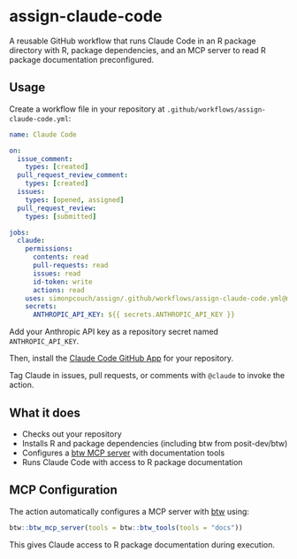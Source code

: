 # assign-claude-code

A reusable GitHub workflow that runs Claude Code in an R package directory with R, package dependencies, and an MCP server to read R package documentation preconfigured.

## Usage

Create a workflow file in your repository at `.github/workflows/assign-claude-code.yml`:

```yaml
name: Claude Code

on:
  issue_comment:
    types: [created]
  pull_request_review_comment:
    types: [created]
  issues:
    types: [opened, assigned]
  pull_request_review:
    types: [submitted]

jobs:
  claude:
    permissions:
      contents: read
      pull-requests: read
      issues: read
      id-token: write
      actions: read
    uses: simonpcouch/assign/.github/workflows/assign-claude-code.yml@main
    secrets:
      ANTHROPIC_API_KEY: ${{ secrets.ANTHROPIC_API_KEY }}
```

Add your Anthropic API key as a repository secret named `ANTHROPIC_API_KEY`.

Then, install the [Claude Code GitHub App](https://github.com/apps/claude) for your repository.

Tag Claude in issues, pull requests, or comments with `@claude` to invoke the action.

## What it does

- Checks out your repository
- Installs R and package dependencies (including btw from posit-dev/btw)
- Configures a [btw MCP server](https://posit-dev.github.io/btw/) with documentation tools
- Runs Claude Code with access to R package documentation

## MCP Configuration

The action automatically configures a MCP server with [btw](https://posit-dev.github.io/btw/) using:
```r
btw::btw_mcp_server(tools = btw::btw_tools(tools = "docs"))
```

This gives Claude access to R package documentation during execution.
